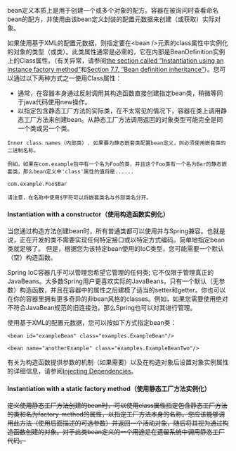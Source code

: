 bean定义本质上是用于创建一个或多个对象的配方。容器在被询问时查看命名bean的配方，并使用由该bean定义封装的配置元数据来创建（或获取）实际对象。

如果使用基于XML的配置元数据，则指定要在&lt;bean /&gt;元素的class属性中实例化的对象的类型（或类）。此类属性通常是必需的，它在内部是BeanDefinition实例上的Class属性。（有关异常，请参阅[the section called “Instantiation using an instance factory method”](https://docs.spring.io/spring/docs/4.3.20.RELEASE/spring-framework-reference/htmlsingle/#beans-factory-class-instance-factory-method)和[Section 7.7, “Bean definition inheritance”](https://docs.spring.io/spring/docs/4.3.20.RELEASE/spring-framework-reference/htmlsingle/#beans-child-bean-definitions)）。您可以通过以下两种方式之一使用Class属性：

* 通常，在容器本身通过反射调用其构造函数直接创建指定bean类，稍微等同于java代码使用new操作。
* 以指定包含静态工厂方法的实际类，在不太常见的情况下，容器在类上调用静态工厂方法来创建bean。从静态工厂方法调用返回的对象类型可能完全是同一个类或另一个类。

```
Inner class names（内部类）. 如果要为静态嵌套类配置bean定义，则必须使用嵌套类的二进制名称。

例如，如果在com.example包中有一个名为Foo的类，并且这个Foo类有一个名为Bar的静态嵌套类，那么bean定义中'class'属性的值将是......

com.example.Foo$Bar

请注意，在名称中使用$字符可以将嵌套类名与外部类名分开。
```

#### Instantiation with a constructor（使用构造函数实例化）

当您通过构造方法创建bean时，所有普通类都可以使用并与Spring兼容。也就是说，正在开发的类不需要实现任何特定接口或以特定方式编码。简单地指定bean类就足够了。 但是，根据您为该特定bean使用的IoC类型，您可能需要一个默认（空）构造函数。

Spring IoC容器几乎可以管理您希望它管理的任何类; 它不仅限于管理真正的JavaBeans。大多数Spring用户更喜欢实际的JavaBeans，只有一个默认（无参数）构造函数，并且在容器中的属性之后建模了适当的setter和getter。你也可以在你的容器里拥有更多奇异的非bean风格的classes。例如，如果您需要使用绝对不符合JavaBean规范的旧连接池，那么Spring也可以对其进行管理。

使用基于XML的配置元数据，您可以按如下方式指定bean类：

```
<bean id="exampleBean" class="examples.ExampleBean"/>

<bean name="anotherExample" class="examples.ExampleBeanTwo"/>
```

有关为构造函数提供参数的机制（如果需要）以及在构造对象后设置对象实例属性的详细信息，请参阅[Injecting Dependencies](https://docs.spring.io/spring/docs/4.3.20.RELEASE/spring-framework-reference/htmlsingle/#beans-factory-collaborators)。

#### Instantiation with a static factory method（使用静态工厂方法实例化）

~~定义使用静态工厂方法创建的bean时，可以使用class属性指定包含静态工厂方法的类和名为factory-method的属性，以指定工厂方法本身的名称。您应该能够调用此方法（使用后面描述的可选参数）并返回一个活动对象，随后将其视为通过构造函数创建的对象。对于此类bean定义的一个用途是在遗留系统中调用静态工厂代码。~~



